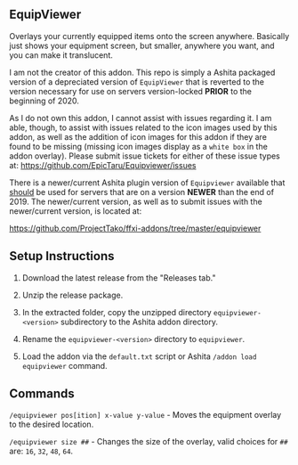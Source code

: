 ## EquipViewer

Overlays your currently equipped items onto the screen anywhere. Basically just shows your equipment screen, but smaller, anywhere you want, and you can make it translucent. 

I am not the creator of this addon.  This repo is simply a Ashita packaged version of a depreciated version of `EquipViewer` that is reverted to the version necessary for use on servers version-locked <strong>PRIOR</strong> to the beginning of 2020. 

As I do not own this addon, I cannot assist with issues regarding it.  I am able, though, to assist with issues related to the icon images used by this addon, as well as the addition of icon images for this addon if they are found to be missing (missing icon images display as a `white box` in the addon overlay). Please submit issue tickets for either of these issue types at: https://github.com/EpicTaru/Equipviewer/issues

There is a newer/current Ashita plugin version of `Equipviewer` available that <ins>should</ins> be used for servers that are on a version <strong>NEWER</strong> than the end of 2019. The newer/current version, as well as to submit issues with the newer/current version, is located at:

https://github.com/ProjectTako/ffxi-addons/tree/master/equipviewer


## Setup Instructions

1. Download the latest release from the "Releases tab."

2. Unzip the release package.

3. In the extracted folder, copy the unzipped directory `equipviewer-<version>` subdirectory to the Ashita addon directory.

4. Rename the `equipviewer-<version>` directory to `equipviewer`.

5. Load the addon via the `default.txt` script or Ashita `/addon load equipviewer` command.


## Commands

`/equipviewer pos[ition] x-value y-value` - Moves the equipment overlay to the desired location.

`/equipviewer size ##` - Changes the size of the overlay, valid choices for `##` are: `16`, `32`, `48`, `64`.
